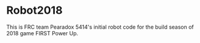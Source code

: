 # Robot2018

This is FRC team Pearadox 5414's initial robot code for the build season of 2018 game FIRST Power Up.
